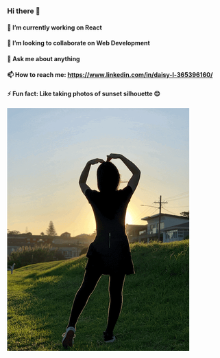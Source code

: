 ### Hi there 👋
#### 🔭 I’m currently working on React
#### 👯 I’m looking to collaborate on Web Development
#### 💬 Ask me about anything
#### 📫 How to reach me: https://www.linkedin.com/in/daisy-l-365396160/
#### ⚡ Fun fact: Like taking photos of sunset silhouette 😊
![me](https://github.com/Daisyliu6/Daisyliu6/blob/master/me.gif)

